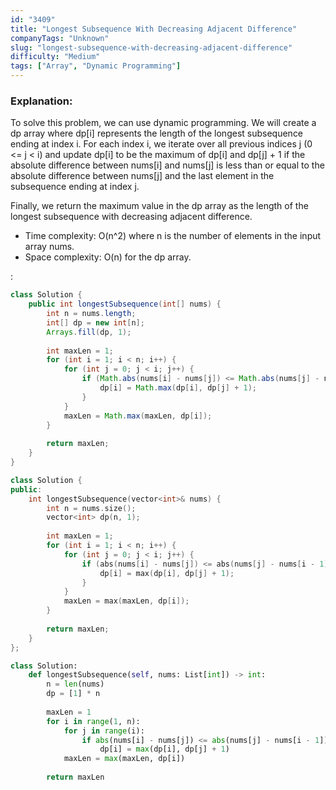 ```yaml
---
id: "3409"
title: "Longest Subsequence With Decreasing Adjacent Difference"
companyTags: "Unknown"
slug: "longest-subsequence-with-decreasing-adjacent-difference"
difficulty: "Medium"
tags: ["Array", "Dynamic Programming"]
---
```


### Explanation:
To solve this problem, we can use dynamic programming. We will create a dp array where dp[i] represents the length of the longest subsequence ending at index i. For each index i, we iterate over all previous indices j (0 <= j < i) and update dp[i] to be the maximum of dp[i] and dp[j] + 1 if the absolute difference between nums[i] and nums[j] is less than or equal to the absolute difference between nums[j] and the last element in the subsequence ending at index j.

Finally, we return the maximum value in the dp array as the length of the longest subsequence with decreasing adjacent difference.

- Time complexity: O(n^2) where n is the number of elements in the input array nums.
- Space complexity: O(n) for the dp array.

:

```java
class Solution {
    public int longestSubsequence(int[] nums) {
        int n = nums.length;
        int[] dp = new int[n];
        Arrays.fill(dp, 1);
        
        int maxLen = 1;
        for (int i = 1; i < n; i++) {
            for (int j = 0; j < i; j++) {
                if (Math.abs(nums[i] - nums[j]) <= Math.abs(nums[j] - nums[i - 1])) {
                    dp[i] = Math.max(dp[i], dp[j] + 1);
                }
            }
            maxLen = Math.max(maxLen, dp[i]);
        }
        
        return maxLen;
    }
}
```

```cpp
class Solution {
public:
    int longestSubsequence(vector<int>& nums) {
        int n = nums.size();
        vector<int> dp(n, 1);
        
        int maxLen = 1;
        for (int i = 1; i < n; i++) {
            for (int j = 0; j < i; j++) {
                if (abs(nums[i] - nums[j]) <= abs(nums[j] - nums[i - 1])) {
                    dp[i] = max(dp[i], dp[j] + 1);
                }
            }
            maxLen = max(maxLen, dp[i]);
        }
        
        return maxLen;
    }
};
```

```python
class Solution:
    def longestSubsequence(self, nums: List[int]) -> int:
        n = len(nums)
        dp = [1] * n
        
        maxLen = 1
        for i in range(1, n):
            for j in range(i):
                if abs(nums[i] - nums[j]) <= abs(nums[j] - nums[i - 1]):
                    dp[i] = max(dp[i], dp[j] + 1)
            maxLen = max(maxLen, dp[i])
        
        return maxLen
```